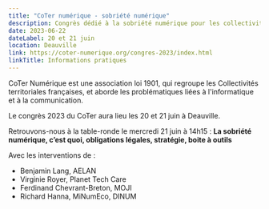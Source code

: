 ```yaml
---
title: "CoTer numérique - sobriété numérique"
description: Congrès dédié à la sobriété numérique pour les collectivités
date: 2023-06-22
dateLabel: 20 et 21 juin
location: Deauville
link: https://coter-numerique.org/congres-2023/index.html
linkTitle: Informations pratiques
---
```


CoTer Numérique est une association loi 1901, qui regroupe les Collectivités territoriales françaises, et aborde les problématiques liées à l'informatique et à la communication.

Le congrès 2023 du CoTer aura lieu les 20 et 21 juin à Deauville.

Retrouvons-nous à la table-ronde le mercredi 21 juin à 14h15 : **La sobriété numérique, c’est quoi, obligations légales, stratégie, boite à outils**

Avec les interventions de :

- Benjamin Lang, AELAN
- Virginie Royer, Planet Tech Care
- Ferdinand Chevrant-Breton, MOJI
- Richard Hanna, MiNumEco, DINUM
